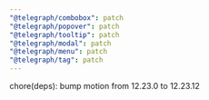 ```yaml
---
"@telegraph/combobox": patch
"@telegraph/popover": patch
"@telegraph/tooltip": patch
"@telegraph/modal": patch
"@telegraph/menu": patch
"@telegraph/tag": patch
---
```


chore(deps): bump motion from 12.23.0 to 12.23.12
